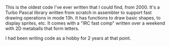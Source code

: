 This is the oldest code I've ever written that I could find, from 2000. It's a Turbo Pascal library written from scratch in assembler to support fast drawing operations in mode 13h. It has functions to draw basic shapes, to display sprites, etc. It comes with a "IRC fast comp" written over a weekend with 2D metaballs that form letters.

I had been writing code as a hobby for 2 years at that point.
